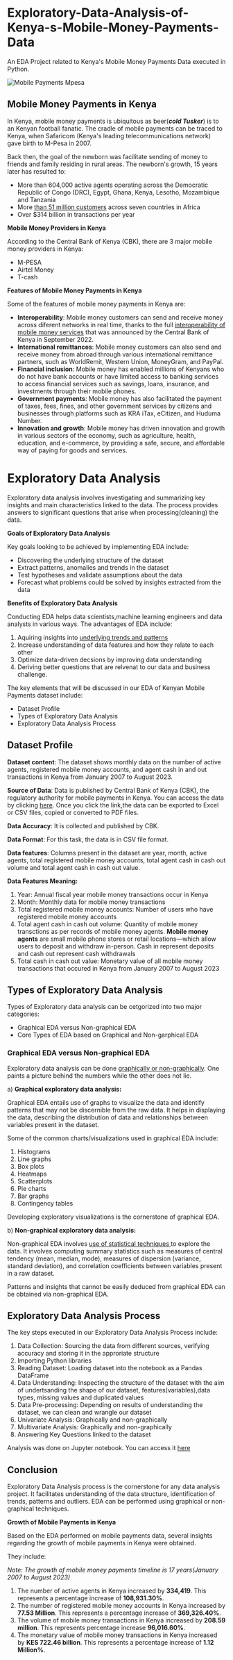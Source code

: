 # Exploratory-Data-Analysis-of-Kenya-s-Mobile-Money-Payments-Data
An EDA Project related to Kenya's Mobile Money Payments Data executed in Python. 

![Mobile Payments Mpesa](https://github.com/Ogombo-collins/Exploratory-Data-Analysis-of-Kenya-s-Mobile-Money-Payments-Data/blob/main/EDA%20of%20Mobile%20Money%20Payments%20in%20Kenya/Mobile%20Payments%20Mpesa.jpg)

## Mobile Money Payments in Kenya

In Kenya, mobile money payments is ubiquitous as beer(_**cold Tusker**_) is to an Kenyan football fanatic. The cradle of mobile payments can be traced to Kenya, when Safaricom (Kenya's leading telecommunications network) gave birth to M-Pesa in 2007. 

Back then, the goal of the newborn was facilitate sending of money to friends and family residing in rural areas. The newborn's growth, 15 years later has resulted to:

- More than 604,000 active agents operating across the Democratic Republic of Congo (DRC), Egypt, Ghana, Kenya, Lesotho, Mozambique and Tanzania
- More [than 51 million customers](https://www.vodafone.com/about-vodafone/what-we-do/consumer-products-and-services/m-pesa) across seven countries in Africa 
- Over $314 billion in transactions per year


**Mobile Money Providers in Kenya**

According to the Central Bank of Kenya (CBK), there are 3 major mobile money providers in Kenya: 
- M-PESA 
- Airtel Money 
- T-cash 


**Features of Mobile Money Payments in Kenya**
 
Some of the features of mobile money payments in Kenya are:

- **Interoperability**: Mobile money customers can send and receive money across diferent networks in real time, thanks to the full [interoperability of mobile money services]( https://www.centralbank.go.ke/wp-content/uploads/2023/02/Kenyas-Payments-Journey.pdf) that was announced by the Central Bank of Kenya in September 2022.
- **International remittances**: Mobile money customers can also send and receive money from abroad through various international remittance partners, such as WorldRemit, Western Union, MoneyGram, and PayPal.
- **Financial inclusion**: Mobile money has enabled millions of Kenyans who do not have bank accounts or have limited access to banking services to access financial services such as savings, loans, insurance, and investments through their mobile phones.
- **Government payments**: Mobile money has also facilitated the payment of taxes, fees, fines, and other government services by citizens and businesses through platforms such as KRA iTax, eCitizen, and Huduma Number.
- **Innovation and growth**: Mobile money has driven innovation and growth in various sectors of the economy, such as agriculture, health, education, and e-commerce, by providing a safe, secure, and affordable way of paying for goods and services.


# Exploratory Data Analysis

Exploratory data analysis involves investigating and summarizing key insights and main characteristics linked to the data. The process provides answers to significant questions that arise when processing(cleaning) the data.



**Goals of Exploratory Data Analysis**

Key goals looking to be achieved by implementing EDA include:

- Discovering the underlying structure of the dataset
- Extract patterns, anomalies and trends in the dataset
- Test hypotheses and validate assumptions about the data
- Forecast what problems could be solved by insights extracted from the data

**Benefits of Exploratory Data Analysis**

Conducting EDA helps data scientists,machine learning engineers and data analysts in various ways. The advantages of EDA include:

1. Aquiring insights into [underlying trends and patterns](https://www.knowledgehut.com/blog/data-science/eda-data-science)
2. Increase understanding of data features and how they relate to each other
3. Optimize data-driven decsions by improving data understanding
4. Deriving better questions that are relvenat to our data and business challenge.

The key elements that will be discussed in our EDA of Kenyan Mobile Payments dataset include:

- Dataset Profile
- Types of Exploratory Data Analysis
- Exploratory Data Analysis Process


## Dataset Profile

**Dataset content**: The dataset shows  monthly data on the number of active agents, registered mobile money accounts, and agent cash in and out transactions in Kenya from January 2007 to August 2023.

**Source of Data**: Data is published by Central Bank of Kenya (CBK), the regulatory authority for mobile payments in Kenya. You can access the data by clicking [here](https://www.centralbank.go.ke/national-payments-system/mobile-payments/). Once you click the link,the data can be exported to Excel or CSV files, copied or converted to PDF files.

**Data Accuracy**: It is collected and published by CBK.

**Data Format**: For this task, the data is in CSV file format.

**Data features**: Columns present in the dataset are year, month, active agents, total registered mobile money accounts, total agent cash in cash out volume and total agent cash in cash out value.

**Data Features Meaning:**

1. Year: Annual fiscal year mobile money transactions occur in Kenya
2. Month: Monthly data for mobile money transactions
3. Total registered mobile money accounts: Number of users who have registered mobile money accounts 
4. Total agent cash in cash out volume: Quantity of mobile money transctions  as per records of mobile money agents. **Mobile money agents** are small mobile phone stores or retail locations—which allow users to deposit and withdraw in-person. Cash in represent deposits and cash out represent cash withdrawals
5. Total cash in cash out value: Monetary value of all mobile money transactions that occured in Kenya from January 2007 to August 2023


## Types of Exploratory Data Analysis

Types of Exploratory data analysis can be cetgorized into two major categories:

- Graphical EDA versus Non-graphical EDA
- Core Types of EDA based on Graphical and Non-garphical EDA


### Graphical EDA versus Non-graphical EDA

Exploratory data analysis can be done [graphically or non-graphically](https://www.ibm.com/topics/exploratory-data-analysis#:~:text=Exploratory%20data%20analysis%20(EDA)%20is,often%20employing%20data%20visualization%20methods.). One paints a picture behind the numbers while the other does not lie. 

a) **Graphical exploratory data analysis:**

Graphical EDA  entails use of graphs to visualize the data and identify patterns that may not be discernible from the raw data.  It helps in displaying the data, describing the distribution of data and relationships between variables present in the dataset.

Some of the common charts/visualizations used in graphical EDA include:
1. Histograms
2. Line graphs 
3. Box plots 
4. Heatmaps 
5. Scatterplots 
6. Pie charts 
7. Bar graphs
8. Contingency tables

Developing exploratory visualizations is the cornerstone of graphical EDA.

b) **Non-graphical exploratory data analysis:**

Non-graphical EDA involves [use of statistical techniques ](https://analyticsindiamag.com/exploratory-data-analysis-functions-types-tools/) to explore the data. It involves computing summary statistics such as measures of central tendency (mean, median, mode), measures of dispersion (variance, standard deviation), and correlation coefficients between variables present in a raw dataset.

Patterns and insights that cannot be easily deduced from graphical EDA can be obtained via non-graphical EDA.


## Exploratory Data Analysis Process

The key steps executed in our Exploratory Data Analysis Process include:

1. Data Collection: Sourcing the data from different sources, verifying accuracy and storing it in the approriate structure
2. Importing Python libraries
3. Reading Dataset: Loading dataset into the notebook as a Pandas DataFrame
4. Data Understanding:  Inspecting the structure of the dataset with the aim of undertsanding the shape of our dataset, features(variables),data types, missing values and duplicated values
5. Data Pre-processing: Depending on results of understanding the dataset, we can clean and wrangle our dataset
6. Univariate Analysis: Graphically and non-graphically
7. Multivariate Analysis: Graphically and non-graphically
8. Answering Key Questions linked to the dataset


 Analysis was done on Jupyter notebook. You can access it [here](https://github.com/Ogombo-collins/Exploratory-Data-Analysis-of-Kenya-s-Mobile-Money-Payments-Data/blob/main/EDA%20of%20Mobile%20Money%20Payments%20in%20Kenya/notebook.ipynb)


## Conclusion

Exploratory Data Analysis process is the cornerstone for any data analysis project. It facilitates understanding of the data structure, identification of trends, patterns and outliers. EDA can be performed using graphical or non-graphical techniques.

**Growth of Mobile Payments in Kenya**

Based on the EDA performed on mobile payments data, several insights regarding the growth of mobile payments in Kenya were obtained. 

They include:

_Note: The growth of mobile money payments timeline is 17 years(January 2007 to August 2023)_



1.  The number of active agents in Kenya increased by **334,419**. This represents a percentage increase of **108,931.30%**.
2.  The number of registered mobile money accounts in Kenya increased by **77.53 Million**. This represents a percentage increase of **369,326.40%**.
3. The volume of mobile money transactions in Kenya increased by **208.59 million**. This represents percentage increase **96,016.60%**.
4. The monetary value of mobile money transactions in Kenya increased by **KES 722.46 billion**. This represents a percentage increase of **1.12 Million%**.


 
